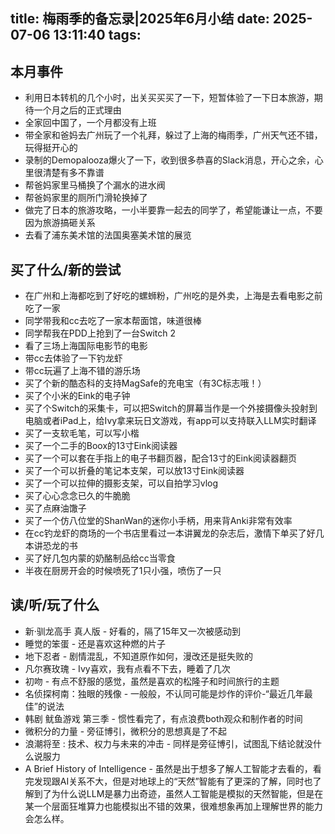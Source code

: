 title: 梅雨季的备忘录|2025年6月小结
date: 2025-07-06 13:11:40
tags:
---
## 本月事件

- 利用日本转机的几个小时，出关买买买了一下，短暂体验了一下日本旅游，期待一个月之后的正式理由
- 全家回中国了，一个月都没有上班
- 带全家和爸妈去广州玩了一个礼拜，躲过了上海的梅雨季，广州天气还不错，玩得挺开心的
- 录制的Demopalooza爆火了一下，收到很多恭喜的Slack消息，开心之余，心里很清楚有多不靠谱
- 帮爸妈家里马桶换了个漏水的进水阀
- 帮爸妈家里的厕所门滑轮换掉了
- 做完了日本的旅游攻略，一小半要靠一起去的同学了，希望能谦让一点，不要因为旅游搞砸关系
- 去看了浦东美术馆的法国奥塞美术馆的展览



## 买了什么/新的尝试

- 在广州和上海都吃到了好吃的螺蛳粉，广州吃的是外卖，上海是去看电影之前吃了一家
- 同学带我和cc去吃了一家本帮面馆，味道很棒
- 同学帮我在PDD上抢到了一台Switch 2
- 看了三场上海国际电影节的电影
- 带cc去体验了一下钓龙虾
- 带cc玩遍了上海不错的游乐场
- 买了个新的酷态科的支持MagSafe的充电宝（有3C标志哦！）
- 买了个小米的Eink的电子钟
- 买了个Switch的采集卡，可以把Switch的屏幕当作是一个外接摄像头投射到电脑或者iPad上，给Ivy拿来玩日文游戏，有app可以支持联入LLM实时翻译
- 买了一支软毛笔，可以写小楷
- 买了一个二手的Boox的13寸Eink阅读器
- 买了一个可以套在手指上的电子书翻页器，配合13寸的Eink阅读器翻页
- 买了一个可以折叠的笔记本支架，可以放13寸Eink阅读器
- 买了一个可以拉伸的摄影支架，可以自拍学习vlog
- 买了心心念念已久的牛脆脆
- 买了点麻油馓子
- 买了一个仿八位堂的ShanWan的迷你小手柄，用来背Anki非常有效率
- 在cc钓龙虾的商场的一个书店里看过一本讲翼龙的杂志后，激情下单买了好几本讲恐龙的书
- 买了好几包内蒙的奶酪制品给cc当零食
- 半夜在厨房开会的时候喷死了1只小强，喷伤了一只

## 读/听/玩了什么

- 新·驯龙高手 真人版 - 好看的，隔了15年又一次被感动到
- 睡觉的笨蛋 - 还是喜欢这种燃的片子
- 地下忍者 - 剧情混乱，不知道原作如何，漫改还是挺失败的
- 凡尔赛玫瑰 - Ivy喜欢，我有点看不下去，睡着了几次
- 初吻 - 有点不舒服的感觉，虽然是喜欢的松隆子和时间旅行的主题
- 名侦探柯南：独眼的残像 - 一般般，不认同可能是炒作的评价-“最近几年最佳”的说法
- 韩剧 鱿鱼游戏 第三季 - 惯性看完了，有点浪费both观众和制作者的时间
- 微积分的力量 - 旁征博引，微积分的思想真是了不起
- 浪潮将至 : 技术、权力与未来的冲击 - 同样是旁征博引，试图乱下结论就没什么说服力
- A Brief History of Intelligence - 虽然是出于想多了解人工智能才去看的，看完发现跟AI关系不大，但是对地球上的“天然”智能有了更深的了解，同时也了解到了为什么说LLM是暴力出奇迹，虽然人工智能是模拟的天然智能，但是在某一个层面狂堆算力也能模拟出不错的效果，很难想象再加上理解世界的能力会怎么样。
